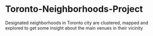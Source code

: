 # Toronto-Neighborhoods-Project
Designated neighborhoods in Toronto city are clustered, mapped and explored to get some insight about the main venues in their vicinity
